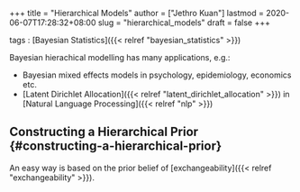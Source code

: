 +++
title = "Hierarchical Models"
author = ["Jethro Kuan"]
lastmod = 2020-06-07T17:28:32+08:00
slug = "hierarchical_models"
draft = false
+++

tags
: [Bayesian Statistics]({{< relref "bayesian_statistics" >}})

Bayesian hierachical modelling has many applications, e.g.:

- Bayesian mixed effects models in psychology, epidemiology, economics etc.
- [Latent Dirichlet Allocation]({{< relref "latent_dirichlet_allocation" >}}) in [Natural Language Processing]({{< relref "nlp" >}})

## Constructing a Hierarchical Prior {#constructing-a-hierarchical-prior}

An easy way is based on the prior belief of [exchangeability]({{< relref "exchangeability" >}}).
